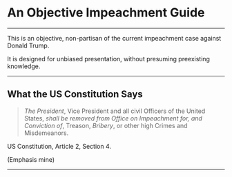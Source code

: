 # An Objective Impeachment Guide

---

This is an objective, non-partisan of the current impeachment case against Donald Trump.

It is designed for unbiased presentation, without presuming preexisting knowledge.

---

## What the US Constitution Says


> *The President*, Vice President and all civil Officers of the United States, *shall be removed from Office on Impeachment for, and Conviction of*, Treason, *Bribery*, or other high Crimes and Misdemeanors.

US Constitution, Article 2, Section 4.

(Emphasis mine)

---
